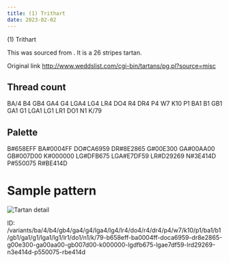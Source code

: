 ```yaml
---
title: (1) Trithart
date: 2023-02-02
---
```

(1) Trithart

This was sourced from <no value>.  It is a 26 stripes tartan.

Original link http://www.weddslist.com/cgi-bin/tartans/pg.pl?source=misc

## Thread count
BA/4 B4 GB4 GA4 G4 LGA4 LG4 LR4 DO4 R4 DR4 P4 W7 K10 P1 BA1 B1 GB1 GA1 G1 LGA1 LG1 LR1 DO1 N1 K/79

## Palette
B#658EFF BA#0004FF DO#CA6959 DR#8E2865 G#00E300 GA#00AA00 GB#007D00 K#000000 LG#DFB675 LGA#E7DF59 LR#D29269 N#3E414D P#550075 R#BE414D

# Sample pattern

![Tartan detail](tartan.png "BA/4 B4 GB4 GA4 G4 LGA4 LG4 LR4 DO4 R4 DR4 P4 W7 K10 P1 BA1 B1 GB1 GA1 G1 LGA1 LG1 LR1 DO1 N1 K/79 tartan")

ID: /variants/ba/4/b4/gb4/ga4/g4/lga4/lg4/lr4/do4/r4/dr4/p4/w7/k10/p1/ba1/b1/gb1/ga1/g1/lga1/lg1/lr1/do1/n1/k/79-b658eff-ba0004ff-doca6959-dr8e2865-g00e300-ga00aa00-gb007d00-k000000-lgdfb675-lgae7df59-lrd29269-n3e414d-p550075-rbe414d